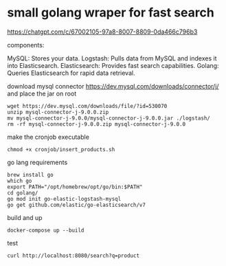 
# small golang wraper for fast search


https://chatgpt.com/c/67002105-97a8-8007-8809-0da466c796b3


components:

MySQL: Stores your data.
Logstash: Pulls data from MySQL and indexes it into Elasticsearch.
Elasticsearch: Provides fast search capabilities.
Golang: Queries Elasticsearch for rapid data retrieval.

download mysql connector
https://dev.mysql.com/downloads/connector/j/
and place the jar on root 
```
wget https://dev.mysql.com/downloads/file/?id=530070
unzip mysql-connector-j-9.0.0.zip
mv mysql-connector-j-9.0.0/mysql-connector-j-9.0.0.jar ./logstash/
rm -rf mysql-connector-j-9.0.0.zip mysql-connector-j-9.0.0
```

make the cronjob executable
```
chmod +x cronjob/insert_products.sh
```

go lang requirements
```
brew install go
which go
export PATH="/opt/homebrew/opt/go/bin:$PATH"
cd golang/
go mod init go-elastic-logstash-mysql
go get github.com/elastic/go-elasticsearch/v7
```

build and up
```
docker-compose up --build
```

test
```
curl http://localhost:8080/search?q=product
```
